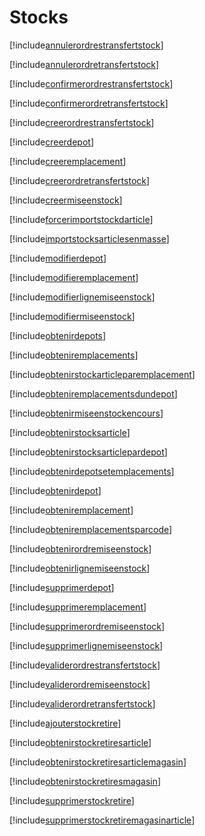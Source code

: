 # Stocks

[!include[annulerordrestransfertstock](stocks.annulerordrestransfertstock.autogen.md)]

[!include[annulerordretransfertstock](stocks.annulerordretransfertstock.autogen.md)]

[!include[confirmerordrestransfertstock](stocks.confirmerordrestransfertstock.autogen.md)]

[!include[confirmerordretransfertstock](stocks.confirmerordretransfertstock.autogen.md)]

[!include[creerordrestransfertstock](stocks.creerordrestransfertstock.autogen.md)]

[!include[creerdepot](stocks.creerdepot.autogen.md)]

[!include[creeremplacement](stocks.creeremplacement.autogen.md)]

[!include[creerordretransfertstock](stocks.creerordretransfertstock.autogen.md)]

[!include[creermiseenstock](stocks.creermiseenstock.autogen.md)]

[!include[forcerimportstockdarticle](stocks.forcerimportstockdarticle.autogen.md)]

[!include[importstocksarticlesenmasse](stocks.importstocksarticlesenmasse.autogen.md)]

[!include[modifierdepot](stocks.modifierdepot.autogen.md)]

[!include[modifieremplacement](stocks.modifieremplacement.autogen.md)]

[!include[modifierlignemiseenstock](stocks.modifierlignemiseenstock.autogen.md)]

[!include[modifiermiseenstock](stocks.modifiermiseenstock.autogen.md)]

[!include[obtenirdepots](stocks.obtenirdepots.autogen.md)]

[!include[obteniremplacements](stocks.obteniremplacements.autogen.md)]

[!include[obtenirstockarticleparemplacement](stocks.obtenirstockarticleparemplacement.autogen.md)]

[!include[obteniremplacementsdundepot](stocks.obteniremplacementsdundepot.autogen.md)]

[!include[obtenirmiseenstockencours](stocks.obtenirmiseenstockencours.autogen.md)]

[!include[obtenirstocksarticle](stocks.obtenirstocksarticle.autogen.md)]

[!include[obtenirstocksarticlepardepot](stocks.obtenirstocksarticlepardepot.autogen.md)]

[!include[obtenirdepotsetemplacements](stocks.obtenirdepotsetemplacements.autogen.md)]

[!include[obtenirdepot](stocks.obtenirdepot.autogen.md)]

[!include[obteniremplacement](stocks.obteniremplacement.autogen.md)]

[!include[obteniremplacementsparcode](stocks.obteniremplacementsparcode.autogen.md)]

[!include[obtenirordremiseenstock](stocks.obtenirordremiseenstock.autogen.md)]

[!include[obtenirlignemiseenstock](stocks.obtenirlignemiseenstock.autogen.md)]

[!include[supprimerdepot](stocks.supprimerdepot.autogen.md)]

[!include[supprimeremplacement](stocks.supprimeremplacement.autogen.md)]

[!include[supprimerordremiseenstock](stocks.supprimerordremiseenstock.autogen.md)]

[!include[supprimerlignemiseenstock](stocks.supprimerlignemiseenstock.autogen.md)]

[!include[validerordrestransfertstock](stocks.validerordrestransfertstock.autogen.md)]

[!include[validerordremiseenstock](stocks.validerordremiseenstock.autogen.md)]

[!include[validerordretransfertstock](stocks.validerordretransfertstock.autogen.md)]

















































[!include[ajouterstockretire](stocks.ajouterstockretire.autogen.md)]

[!include[obtenirstockretiresarticle](stocks.obtenirstockretiresarticle.autogen.md)]

[!include[obtenirstockretiresarticlemagasin](stocks.obtenirstockretiresarticlemagasin.autogen.md)]

[!include[obtenirstockretiresmagasin](stocks.obtenirstockretiresmagasin.autogen.md)]

[!include[supprimerstockretire](stocks.supprimerstockretire.autogen.md)]

[!include[supprimerstockretiremagasinarticle](stocks.supprimerstockretiremagasinarticle.autogen.md)]






































































